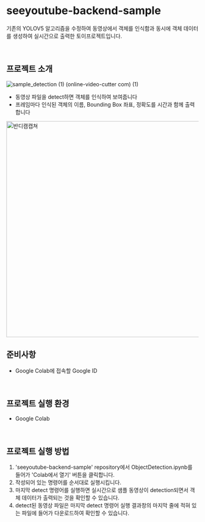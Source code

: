 # seeyoutube-backend-sample
기존의 YOLOV5 알고리즘을 수정하여 동영상에서 객체를 인식함과 동시에 객체 데이터를 생성하여 실시간으로 출력한 토이프로젝트입니다.

</br>

## 프로젝트 소개

![sample_detection (1) (online-video-cutter com) (1)](https://user-images.githubusercontent.com/65602906/206127633-04e811ef-64f4-4329-88a2-caacd0d15c1f.gif)

- 동영상 파일을 detect하면 객체를 인식하여 보여줍니다
- 프레임마다 인식된 객체의 이름, Bounding Box 좌표, 정확도를 시간과 함께 출력합니다
<img width="565" alt="반디캠캡쳐" src="https://user-images.githubusercontent.com/65602906/206129639-5e6cb4ad-a76c-4497-895d-4c1c86acf94c.png">


</br>

## 준비사항

- Google Colab에 접속할 Google ID

</br>

## 프로젝트 실행 환경 

- Google Colab

</br>

## 프로젝트 실행 방법

1. 'seeyoutube-backend-sample' repository에서 ObjectDetection.ipynb를 들어가 'Colab에서 열기' 버튼을 클릭합니다.
2. 작성되어 있는 명령어를 순서대로 실행시킵니다.
3. 마지막 detect 명령어를 실행하면 실시간으로 샘플 동영상이 detection되면서 객체 데이터가 출력되는 것을 확인할 수 있습니다. 
4. detect된 동영상 파일은 마지막 detect 명령어 실행 결과창의 마지막 줄에 적혀 있는 파일에 들어가 다운로드하여 확인할 수 있습니다.
